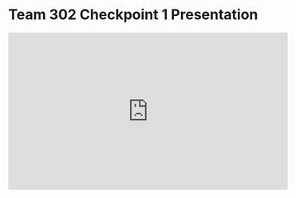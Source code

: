 # Team 302 Checkpoint 1 Presentation
<iframe width="560" height="315" src="https://youtu.be/ur1pqFUwYos" frameborder="0" allow="accelerometer; autoplay; encrypted-media; gyroscope; picture-in-picture" allowfullscreen></iframe>

